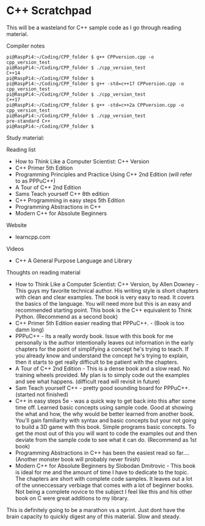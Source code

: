 # C++ Scratchpad

This will be a wasteland for C++ sample code as I go through reading material.

Compiler notes
```
pi@RaspPi4:~/Coding/CPP_folder $ g++ CPPversion.cpp -o cpp_version_test
pi@RaspPi4:~/Coding/CPP_folder $ ./cpp_version_test 
C++14
pi@RaspPi4:~/Coding/CPP_folder $ 
pi@RaspPi4:~/Coding/CPP_folder $ g++ -std=c++17 CPPversion.cpp -o cpp_version_test
pi@RaspPi4:~/Coding/CPP_folder $ ./cpp_version_test 
C++17
pi@RaspPi4:~/Coding/CPP_folder $ g++ -std=c++2a CPPversion.cpp -o cpp_version_test
pi@RaspPi4:~/Coding/CPP_folder $ ./cpp_version_test 
pre-standard C++
pi@RaspPi4:~/Coding/CPP_folder $ 
```
Study material:

Reading list
- How to Think Like a Computer Scientist: C++ Version
- C++ Primer 5th Edition
- Programming Principles and Practice Using C++ 2nd Edition (will refer to as PPPuC++)
- A Tour of C++ 2nd Edition
- Sams Teach yourself C++ 8th edition
- C++ Programming in easy steps 5th Edition
- Programming Abstractions in C++
- Modern C++ for Absolute Beginners

Website
- learncpp.com

Videos
 - C++ A General Purpose Language and Library

Thoughts on reading material
- How to Think Like a Computer Scientist: C++ Version, by Allen Downey - This guys my favorite technical author. His writing style is short chapters with clean and clear examples. The book is very easy to read. It covers the basics of the language. You will need more but this is an easy and recommended starting point. This book is the C++ equivalent to Think Python. (Recommend as a second book)
- C++ Primer 5th Edition easier reading that PPPuC++. - (Book is too damn long)
- PPPuC++ - Its a really wordy book. Issue with this book for me personally is the author intentionally leaves out information in the early chapters for the point of simplifying a concept he's trying to teach. If you already know and understand the concept he's trying to explain, then it starts to get really difficult to be patient with the chapters. 
- A Tour of C++ 2nd Edition - This is a dense book and a slow read. No training wheels provided. My plan is to simply code out the examples and see what happens. (difficult read will revisit in future)
- Sam Teach yourself C++ - pretty good sounding board for PPPuC++. (started not finished)
- C++ in easy steps 5e - was a quick way to get back into this after some time off. Learned basic concepts using sample code. Good at showing the what and how, the why would be better learned from another book. You'll gain familiarity with syntax and basic concepts but your not going to build a 3D game with this book. Simple programs basic concepts. To get the most out of this you will want to code the examples out and then deviate from the sample code to see what it can do. (Recommend as 1st book)
- Programming Abstractions in C++ has been the easiest read so far....(Another monster book will probably never finish)
- Modern C++ for Absolute Beginners by Slobodan Dmitrovic - This book is ideal for me and the amount of time I have to dedicate to the topic. The chapters are short with complete code samples. It leaves out a lot of the unneccessary verbiage that comes with a lot of beginner books. Not being a complete novice to the subject I feel like this and his other book on C were great additions to my library.

This is definitely going to be a marathon vs a sprint. Just dont have the brain capacity to quickly digest any of this material. Slow and steady.
